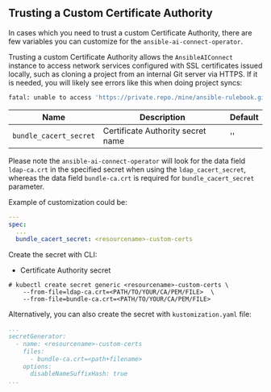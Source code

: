 ## Trusting a Custom Certificate Authority

In cases which you need to trust a custom Certificate Authority, there are few variables you can customize for the `ansible-ai-connect-operator`.

Trusting a custom Certificate Authority allows the `AnsibleAIConnect` instance to access network services configured with SSL certificates issued locally, such as cloning a project from an internal Git server via HTTPS. If it is needed, you will likely see errors like this when doing project syncs:

```bash
fatal: unable to access 'https://private.repo./mine/ansible-rulebook.git': SSL certificate problem: unable to get local issuer certificate
```


| Name                             | Description                              | Default |
|----------------------------------|------------------------------------------|---------|
| `bundle_cacert_secret`           | Certificate Authority secret name        | ''      |

Please note the `ansible-ai-connect-operator` will look for the data field `ldap-ca.crt` in the specified secret when using the `ldap_cacert_secret`, whereas the data field `bundle-ca.crt` is required for `bundle_cacert_secret` parameter.

Example of customization could be:

```yaml
---
spec:
  ...
  bundle_cacert_secret: <resourcename>-custom-certs
```

Create the secret with CLI:

* Certificate Authority secret

```
# kubectl create secret generic <resourcename>-custom-certs \
    --from-file=ldap-ca.crt=<PATH/TO/YOUR/CA/PEM/FILE>  \
    --from-file=bundle-ca.crt=<PATH/TO/YOUR/CA/PEM/FILE>
```

Alternatively, you can also create the secret with `kustomization.yaml` file:

```yaml
...
secretGenerator:
  - name: <resourcename>-custom-certs
    files:
      - bundle-ca.crt=<path+filename>
    options:
      disableNameSuffixHash: true
...
```
